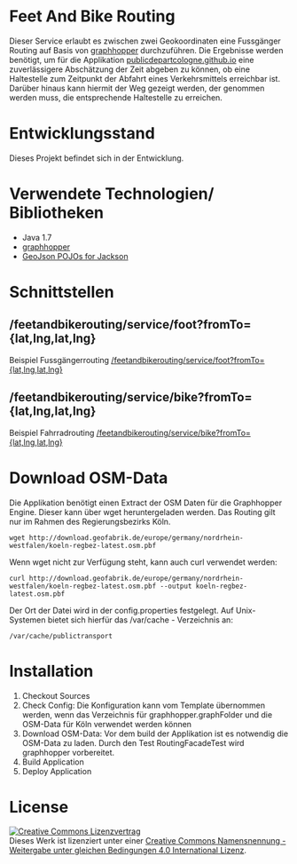 # Feet And Bike Routing

Dieser Service erlaubt es zwischen zwei Geokoordinaten eine Fussgänger Routing auf Basis von [graphhopper](https://www.graphhopper.com/) durchzuführen. Die Ergebnisse werden benötigt, um für die Applikation [publicdepartcologne.github.io](https://publicdepartcologne.github.io) eine zuverlässigere Abschätzung der Zeit abgeben zu können, ob eine Haltestelle zum Zeitpunkt der Abfahrt eines Verkehrsmittels erreichbar ist. Darüber hinaus kann hiermit der Weg gezeigt werden, der genommen werden muss, die entsprechende Haltestelle zu erreichen.

# Entwicklungsstand

Dieses Projekt befindet sich in der Entwicklung.

# Verwendete Technologien/ Bibliotheken

- Java 1.7
- [graphhopper](https://www.graphhopper.com/)
- [GeoJson POJOs for Jackson](https://github.com/opendatalab-de/geojson-jackson)

# Schnittstellen

## /feetandbikerouting/service/foot?fromTo={lat,lng,lat,lng}

Beispiel Fussgängerrouting [/feetandbikerouting/service/foot?fromTo={lat,lng,lat,lng}](https://tom.cologne.codefor.de/feetandbikerouting/service/foot?fromTo=50.940214,6.953710,50.940356,6.961413)

## /feetandbikerouting/service/bike?fromTo={lat,lng,lat,lng}

Beispiel Fahrradrouting [/feetandbikerouting/service/bike?fromTo={lat,lng,lat,lng}](https://tom.cologne.codefor.de/feetandbikerouting/service/bike?fromTo=50.940214,6.953710,50.940356,6.961413)

# Download OSM-Data

Die Applikation benötigt einen Extract der OSM Daten für die Graphhopper Engine. Dieser kann über wget heruntergeladen werden. Das Routing gilt nur im Rahmen des Regierungsbezirks Köln.

    wget http://download.geofabrik.de/europe/germany/nordrhein-westfalen/koeln-regbez-latest.osm.pbf
    
Wenn wget nicht zur Verfügung steht, kann auch curl verwendet werden:
    
    curl http://download.geofabrik.de/europe/germany/nordrhein-westfalen/koeln-regbez-latest.osm.pbf --output koeln-regbez-latest.osm.pbf

Der Ort der Datei wird in der config.properties festgelegt. Auf Unix-Systemen bietet sich hierfür das /var/cache - Verzeichnis an:

    /var/cache/publictransport


# Installation

1. Checkout Sources
2. Check Config:
   Die Konfiguration kann vom Template übernommen werden, wenn das Verzeichnis für graphhopper.graphFolder und die OSM-Data für Köln verwendet werden können
3. Download OSM-Data:
   Vor dem build der Applikation ist es notwendig die OSM-Data zu laden. Durch den Test RoutingFacadeTest wird graphhopper vorbereitet. 
4. Build Application
5. Deploy Application

# License

<a rel="license" href="http://creativecommons.org/licenses/by-sa/4.0/"><img alt="Creative Commons Lizenzvertrag" style="border-width:0" src="https://i.creativecommons.org/l/by-sa/4.0/88x31.png" /></a><br />Dieses Werk ist lizenziert unter einer <a rel="license" href="http://creativecommons.org/licenses/by-sa/4.0/">Creative Commons Namensnennung - Weitergabe unter gleichen Bedingungen 4.0 International Lizenz</a>.
